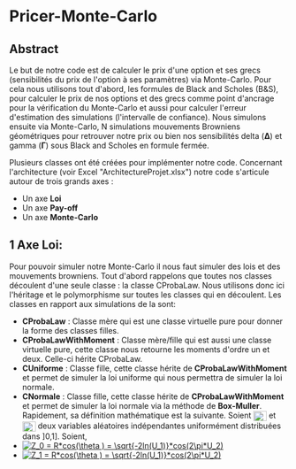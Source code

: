 # Pricer-Monte-Carlo

## Abstract

Le but de notre code est de calculer le prix d'une option et ses grecs (sensibilités du prix de l'option à ses paramètres) via Monte-Carlo. Pour cela nous utilisons tout d'abord, les formules de Black and Scholes (B&S), pour calculer le prix de nos options et des grecs comme point d'ancrage pour la vérification du Monte-Carlo et aussi pour calculer l'erreur d'estimation des simulations (l'intervalle de confiance). Nous simulons ensuite via Monte-Carlo, N simulations mouvements Browniens géométriques pour retrouver notre prix ou bien nos sensibilités delta (**∆**) et gamma (**Γ**) sous Black and Scholes en formule fermée.

Plusieurs classes ont été créées pour implémenter notre code. Concernant l'architecture (voir Excel "ArchitectureProjet.xlsx") notre code s'articule autour de trois grands axes :
- Un axe **Loi**
- Un axe **Pay-off**
- Un axe **Monte-Carlo**

## 1 Axe Loi:

Pour pouvoir simuler notre Monte-Carlo il nous faut simuler des lois et des mouvements browniens. Tout d'abord rappelons que toutes nos classes découlent d'une seule classe : la classe CProbaLaw. Nous utilisons donc ici l'héritage et le polymorphisme sur toutes les classes qui en découlent. Les classes en rapport aux simulations de la sont:
- **CProbaLaw** : Classe mère qui est une classe virtuelle pure pour donner la forme des classes filles.
- **CProbaLawWithMoment** : Classe mère/fille qui est aussi une classe virtuelle pure, cette classe nous retourne les moments d'ordre un et deux. Celle-ci hérite CProbaLaw.
- **CUniforme** : Classe fille, cette classe hérite de **CProbaLawWithMoment** et permet de simuler la loi uniforme qui nous permettra de simuler la loi normale.
- **CNormale** : Classe fille, cette classe hérite de **CProbaLawWithMoment** et permet de simuler la loi normale via la méthode de **Box-Muller**. Rapidement, sa définition mathématique est la suivante. Soient <img src="https://latex.codecogs.com/gif.latex?U_1" title="U_1" align="center" border="0" alt="U_2" width="24" height="18" />
 et <img src="http://www.sciweavers.org/tex2img.php?eq=U_2&bc=White&fc=Black&im=jpg&fs=12&ff=arev&edit=0" align="center" border="0" alt="U_2" width="24" height="18" /> deux variables aléatoires indépendantes uniformément distribuées dans ]0,1]. Soient,
- <a href="https://fr.wikipedia.org/wiki/M%C3%A9thode_de_Box-Muller" target="_blank"><img src="https://latex.codecogs.com/gif.latex?Z_0&space;=&space;R*cos(\theta&space;)&space;=&space;\sqrt{-2ln(U_1)}*cos(2\pi*U_2)" title="Z_0 = R*cos(\theta ) = \sqrt{-2ln(U_1)}*cos(2\pi*U_2)" /></a>  
- <a href="https://fr.wikipedia.org/wiki/M%C3%A9thode_de_Box-Muller" target="_blank"><img src="https://latex.codecogs.com/gif.latex Z_1&space;=&space;R*cos(\theta&space;)&space;=&space;\sqrt{-2ln(U_1)}*cos(2\pi*U_2)" title="Z_1 = R*cos(\theta ) = \sqrt{-2ln(U_1)}*cos(2\pi*U_2)" /></a>

